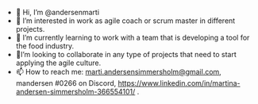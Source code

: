 - 👋 Hi, I’m @andersenmarti
- 👀 I’m interested in work as agile coach or scrum master in different projects.
- 🌱 I’m currently learning to work with a team that is developing a tool for the food industry.
- 💞️I’m looking to collaborate in any type of projects that need to start applying the agile culture.
- 📫 How to reach me: marti.andersensimmersholm@gmail.com, mandersen #0266 on Discord, https://www.linkedin.com/in/martina-andersen-simmersholm-366554101/ .

<!---
andersenmarti/andersenmarti is a ✨ special ✨ repository because its `README.md` (this file) appears on your GitHub profile.
You can click the Preview link to take a look at your changes.
--->
